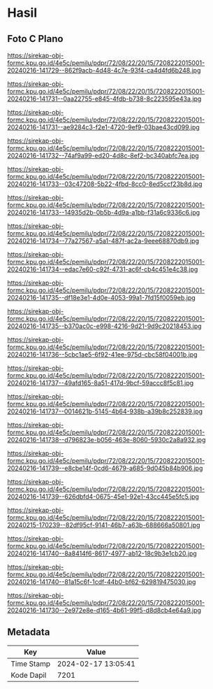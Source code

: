 # Hasil

## Foto C Plano

https://sirekap-obj-formc.kpu.go.id/4e5c/pemilu/pdpr/72/08/22/20/15/7208222015001-20240216-141729--862f9acb-4d48-4c7e-93f4-ca4d4fd6b248.jpg

https://sirekap-obj-formc.kpu.go.id/4e5c/pemilu/pdpr/72/08/22/20/15/7208222015001-20240216-141731--0aa22755-e845-4fdb-b738-8c223595e43a.jpg

https://sirekap-obj-formc.kpu.go.id/4e5c/pemilu/pdpr/72/08/22/20/15/7208222015001-20240216-141731--ae9284c3-f2e1-4720-9ef9-03bae43cd099.jpg

https://sirekap-obj-formc.kpu.go.id/4e5c/pemilu/pdpr/72/08/22/20/15/7208222015001-20240216-141732--74af9a99-ed20-4d8c-8ef2-bc340abfc7ea.jpg

https://sirekap-obj-formc.kpu.go.id/4e5c/pemilu/pdpr/72/08/22/20/15/7208222015001-20240216-141733--03c47208-5b22-4fbd-8cc0-8ed5ccf23b8d.jpg

https://sirekap-obj-formc.kpu.go.id/4e5c/pemilu/pdpr/72/08/22/20/15/7208222015001-20240216-141733--14935d2b-0b5b-4d9a-a1bb-f31a6c9336c6.jpg

https://sirekap-obj-formc.kpu.go.id/4e5c/pemilu/pdpr/72/08/22/20/15/7208222015001-20240216-141734--77a27567-a5a1-487f-ac2a-9eee68870db9.jpg

https://sirekap-obj-formc.kpu.go.id/4e5c/pemilu/pdpr/72/08/22/20/15/7208222015001-20240216-141734--edac7e60-c92f-4731-ac6f-cb4c451e4c38.jpg

https://sirekap-obj-formc.kpu.go.id/4e5c/pemilu/pdpr/72/08/22/20/15/7208222015001-20240216-141735--df18e3e1-4d0e-4053-99a1-7fd15f0059eb.jpg

https://sirekap-obj-formc.kpu.go.id/4e5c/pemilu/pdpr/72/08/22/20/15/7208222015001-20240216-141735--b370ac0c-e998-4216-9d21-9d9c20218453.jpg

https://sirekap-obj-formc.kpu.go.id/4e5c/pemilu/pdpr/72/08/22/20/15/7208222015001-20240216-141736--5cbc1ae5-6f92-41ee-975d-cbc58f04001b.jpg

https://sirekap-obj-formc.kpu.go.id/4e5c/pemilu/pdpr/72/08/22/20/15/7208222015001-20240216-141737--49afd165-8a51-417d-9bcf-59accc8f5c81.jpg

https://sirekap-obj-formc.kpu.go.id/4e5c/pemilu/pdpr/72/08/22/20/15/7208222015001-20240216-141737--0014621b-5145-4b64-938b-a39b8c252839.jpg

https://sirekap-obj-formc.kpu.go.id/4e5c/pemilu/pdpr/72/08/22/20/15/7208222015001-20240216-141738--d796823e-b056-463e-8060-5930c2a8a932.jpg

https://sirekap-obj-formc.kpu.go.id/4e5c/pemilu/pdpr/72/08/22/20/15/7208222015001-20240216-141739--e8cbe14f-0cd6-4679-a685-9d045b84b906.jpg

https://sirekap-obj-formc.kpu.go.id/4e5c/pemilu/pdpr/72/08/22/20/15/7208222015001-20240216-141739--626dbfd4-0675-45e1-92e1-43cc445e5fc5.jpg

https://sirekap-obj-formc.kpu.go.id/4e5c/pemilu/pdpr/72/08/22/20/15/7208222015001-20240215-170239--82df95cf-9141-46b7-a63b-688666a50801.jpg

https://sirekap-obj-formc.kpu.go.id/4e5c/pemilu/pdpr/72/08/22/20/15/7208222015001-20240216-141740--8a8414f6-8617-4977-ab12-18c9b3e1cb20.jpg

https://sirekap-obj-formc.kpu.go.id/4e5c/pemilu/pdpr/72/08/22/20/15/7208222015001-20240216-141740--81a15c6f-1cdf-44b0-bf62-629819475030.jpg

https://sirekap-obj-formc.kpu.go.id/4e5c/pemilu/pdpr/72/08/22/20/15/7208222015001-20240216-141730--2e972e8e-d165-4b61-99f5-d8d8cb4e64a9.jpg


## Metadata

| Key        | Value               |
| ---------- | ------------------- |
| Time Stamp | 2024-02-17 13:05:41 |
| Kode Dapil | 7201                |



